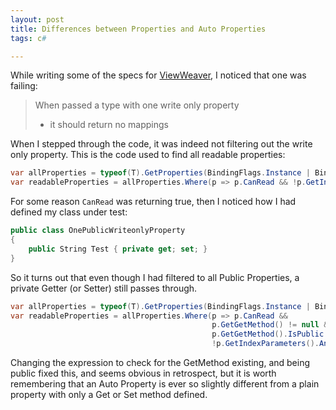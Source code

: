 ```yaml
---
layout: post
title: Differences between Properties and Auto Properties
tags: c#

---
```


While writing some of the specs for [ViewWeaver][1], I noticed that one was failing:

>When passed a type with one write only property<br />
>  - it should return no mappings

When I stepped through the code, it was indeed not filtering out the write only property.
This is the code used to find all readable properties:

```csharp
var allProperties = typeof(T).GetProperties(BindingFlags.Instance | BindingFlags.Public);
var readableProperties = allProperties.Where(p => p.CanRead && !p.GetIndexParameters().Any());
```

For some reason `CanRead` was returning true, then I noticed how I had defined my class under test:

```csharp
public class OnePublicWriteonlyProperty
{
	public String Test { private get; set; }
}
```

So it turns out that even though I had filtered to all Public Properties, a private Getter (or Setter) still passes through.

```csharp
var allProperties = typeof(T).GetProperties(BindingFlags.Instance | BindingFlags.Public);
var readableProperties = allProperties.Where(p => p.CanRead &&
											 p.GetGetMethod() != null &&
											 p.GetGetMethod().IsPublic &&
											 !p.GetIndexParameters().Any());
```

Changing the expression to check for the GetMethod existing, and being public fixed this, and seems obvious in retrospect, but it is worth remembering that an Auto Property is ever so slightly different from a plain property with only a Get or Set method defined.

[1]: https://github.com/Pondidum/ViewWeaver